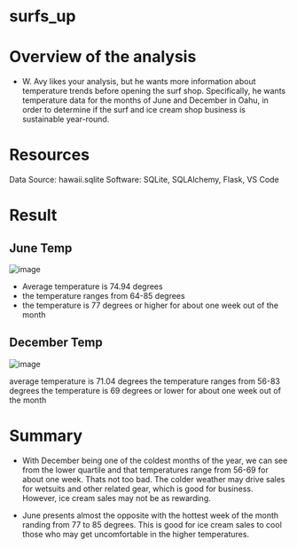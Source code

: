 # surfs_up

# Overview of the analysis
* W. Avy likes your analysis, but he wants more information about temperature trends before opening the surf shop. Specifically, he wants temperature data for the months of June and December in Oahu, in order to determine if the surf and ice cream shop business is sustainable year-round.

# Resources
Data Source: hawaii.sqlite
Software: SQLite, SQLAlchemy, Flask, VS Code

# Result

## June Temp
![image](https://user-images.githubusercontent.com/105985796/183993692-e98bbf69-f784-4476-8814-f0d0be92b1dd.png)

* Average temperature is 74.94 degrees
* the temperature ranges from 64-85 degrees
* the temperature is 77 degrees or higher for about one week out of the month

## December Temp
![image](https://user-images.githubusercontent.com/105985796/183994257-f3b6cb1a-7506-4baa-87c6-8e81d8e7ab22.png)

average temperature is 71.04 degrees
the temperature ranges from 56-83 degrees
the temperature is 69 degrees or lower for about one week out of the month

# Summary
* With December being one of the coldest months of the year, we can see from the lower quartile and that temperatures range from 56-69 for about one week. Thats not too bad. The colder weather may drive sales for wetsuits and other related gear, which is good for business. However, ice cream sales may not be as rewarding.

* June presents almost the opposite with the hottest week of the month randing from 77 to 85 degrees. This is good for ice cream sales to cool those who may get uncomfortable in the higher temperatures.
